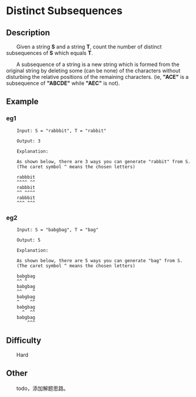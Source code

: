 # Distinct Subsequences

## Description

&emsp;&emsp;Given a string **S** and a string **T**, count the number of distinct subsequences of **S** which equals 
**T**.

&emsp;&emsp;A subsequence of a string is a new string which is formed from the original string by deleting some \(can 
be none\) of the characters without disturbing the relative positions of the remaining characters. \(ie, **"ACE"** is 
a subsequence of **"ABCDE"** while **"AEC"** is not\).

## Example

### eg1

```
    Input: S = "rabbbit", T = "rabbit"
    
    Output: 3
    
    Explanation:
    
    As shown below, there are 3 ways you can generate "rabbit" from S.
    (The caret symbol ^ means the chosen letters)
    
    rabbbit
    ^^^^ ^^
    rabbbit
    ^^ ^^^^
    rabbbit
    ^^^ ^^^
```

### eg2

```
    Input: S = "babgbag", T = "bag"
    
    Output: 5
    
    Explanation:
    
    As shown below, there are 5 ways you can generate "bag" from S.
    (The caret symbol ^ means the chosen letters)
    
    babgbag
    ^^ ^
    babgbag
    ^^    ^
    babgbag
    ^    ^^
    babgbag
      ^  ^^
    babgbag
        ^^^
```

## Difficulty

&emsp;&emsp;Hard

## Other

&emsp;&emsp;todo，添加解题思路。